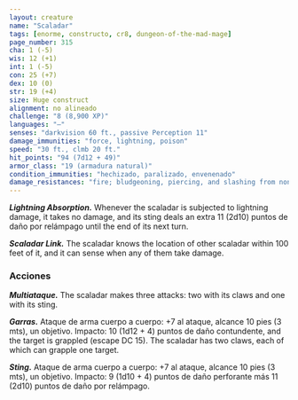 ```yaml
---
layout: creature
name: "Scaladar"
tags: [enorme, constructo, cr8, dungeon-of-the-mad-mage]
page_number: 315
cha: 1 (-5)
wis: 12 (+1)
int: 1 (-5)
con: 25 (+7)
dex: 10 (0)
str: 19 (+4)
size: Huge construct
alignment: no alineado
challenge: "8 (8,900 XP)"
languages: "—"
senses: "darkvision 60 ft., passive Perception 11"
damage_immunities: "force, lightning, poison"
speed: "30 ft., clmb 20 ft."
hit_points: "94 (7d12 + 49)"
armor_class: "19 (armadura natural)"
condition_immunities: "hechizado, paralizado, envenenado"
damage_resistances: "fire; bludgeoning, piercing, and slashing from nonmagical attacks"
---
```


***Lightning Absorption.*** Whenever the scaladar is subjected to lightning damage, it takes no damage, and its sting deals an extra 11 (2d10) puntos de daño por relámpago until the end of its next turn.

***Scaladar Link.*** The scaladar knows the location of other scaladar within 100 feet of it, and it can sense when any of them take damage.

### Acciones

***Multiataque.*** The scaladar makes three attacks: two with its claws and one with its sting.

***Garras.*** Ataque de arma cuerpo a cuerpo: +7 al ataque, alcance 10 pies (3 mts), un objetivo. Impacto: 10 (1d12 + 4) puntos de daño contundente, and the target is grappled (escape DC 15). The scaladar has two claws, each of which can grapple one target.

***Sting.*** Ataque de arma cuerpo a cuerpo: +7 al ataque, alcance 10 pies (3 mts), un objetivo. Impacto: 9 (1d10 + 4) puntos de daño perforante más 11 (2d10) puntos de daño por relámpago.